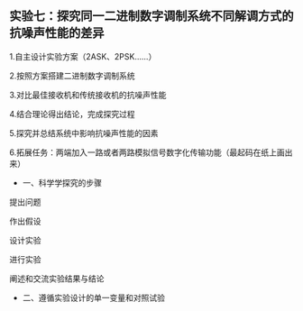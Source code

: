 ## 实验七：探究同一二进制数字调制系统不同解调方式的抗噪声性能的差异

1.自主设计实验方案（2ASK、2PSK......）

2.按照方案搭建二进制数字调制系统

3.对比最佳接收机和传统接收机的抗噪声性能

4.结合理论得出结论，完成探究过程

5.探究并总结系统中影响抗噪声性能的因素

6.拓展任务：两端加入一路或者两路模拟信号数字化传输功能（最起码在纸上画出来）



- 一、科学学探究的步骤

提出问题

作出假设

设计实验

进行实验

阐述和交流实验结果与结论

- 二、遵循实验设计的单一变量和对照试验
